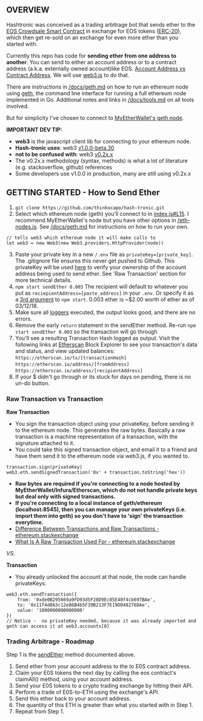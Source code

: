 ## OVERVIEW
Hashtronic was conceived as a trading arbitrage bot that sends ether to the [EOS Crowdsale Smart Contract](https://github.com/EOSIO/eos-token-distribution) in exchange for EOS tokens ([ERC-20](https://blockonomi.com/erc-20-token-guide/)), which then get re-sold on an exchange for even more ether than you started with.

Currently this repo has code for **sending ether from one address to another**. You can send to either an account address or to a contract address (a.k.a. externally owned account)like EOS. [Account Address vs Contract Address](https://github.com/ethereum/wiki/wiki/White-Paper#ethereum-accounts). We will use [web3.js](https://github.com/ethereum/web3.js/) to do that.

There are instructions in [/docs/geth.md](https://github.com/thinkocapo/hash-tronic/tree/master/docs/geth.md) on how to run an ethereum node using [geth](https://github.com/ethereum/go-ethereum/wiki/geth), the command line interface for running a full ethereum node implemented in Go. Additional notes and links in [/docs/tools.md](https://github.com/thinkocapo/hash-tronic/blob/master/docs/tools.md) on all tools involved.

But for simplicity I've chosen to connect to [MyEtherWallet's geth node](https://www.myetherapi.com/).

**IMPORTANT DEV TIP:**  
- **web3** is the javascript client lib for connecting to your ethereum node.
- **Hash-tronic uses**: web3 [v1.0.0-beta.30](http://web3js.readthedocs.io/en/1.0/index.html)
- **not to be confused with**: web3 [v0.2x.x](https://github.com/ethereum/wiki/wiki/JavaScript-API)
- The v0.2x.x methodology (syntax, methods) is what a lot of literature (e.g. stackoverflow, github) references
- Some developers use v1.0.0 in production, many are still using v0.2x.x

## GETTING STARTED - How to Send Ether
1. `git clone https://github.com/thinkocapo/hash-tronic.git`
2. Select which ethereum node (geth) you'll connect to in [index.js#L15](https://github.com/thinkocapo/hash-tronic/blob/master/index.js#L15). I recommend MyEtherWallet's node but you have other options in [/eth-nodes.js](https://github.com/thinkocapo/hash-tronic/blob/master/ethereum-nodes.js). See [/docs/geth.md](https://github.com/thinkocapo/hash-tronic/blob/master/docs/geth.md) for instructions on how to run your own.
```
// tells web3 which ethereum node it will make calls to
let web3 = new Web3(new Web3.providers.HttpProvider(node))
```
3. Paste your private key in a new `/.env` file as `privateKey=[private_key]`. The .gitignore file ensures this never get pushed to Github. This privateKey will be used [here](https://github.com/thinkocapo/hash-tronic/blob/master/utils.js#L43) to verify your ownership of the account address being used to send ether. See 'Raw Transaction' section for more technical details.
4. `npm start sendEther 0.003` The recipient will default to whatever you put as `reciepientAddress=[paste_address]` in your `.env`. Or specify it as a [3rd argument](https://github.com/thinkocapo/hash-tronic/blob/master/index.js#L22) to `npm start`. 0.003 ether is ~$2.00 worth of ether as of 03/12/18.
5. Make sure all [loggers](https://github.com/thinkocapo/hash-tronic/blob/master/transaction-loggers.js) executed, the output looks good, and there are no errors.
6. Remove the early `return` statement in the sendEther method. Re-run `npm start sendEther 0.003` so the transaction will go through
7. You'll see a resulting Transaction Hash logged as output. Visit the following links at [Etherscan](https://etherscan.io/) Block Explorer to see your transaction's data and status, and view updated balances:  
`https://etherscan.io/tx/[transactionHash]`  
`https://etherscan.io/address/[fromAddress]`  
`https://etherscan.io/address/[recipientAddress]`  
8. If your $ didn't go through or its stuck for days on pending, there is no un-do button.

### Raw Transaction vs Transaction
**Raw Transaction**
- You sign the transaction object using your privateKey, before sending it to the ethereum node. This generates the raw bytes. Basically a raw transaction is a machine representation of a transaction, with the signature attached to it.
- You could take this signed transaction object, and email it to a friend and have them send it to the ethereum node via web3.js, if you wanted to.
```
transaction.sign(privateKey)
web3.eth.sendSignedTransaction('0x' + transaction.toString('hex'))
```
- **Raw bytes are required if you're connecting to a node hosted by MyEtherWallet/Infura/Etherscan, which do not not handle private keys but deal only with signed transactions.**  
- **If you're connecting to a local instance of geth/ethereum (localhost:8545), then you can manage your own privateKeys (i.e. import them into geth) so you don't have to 'sign' the transaction everytime.**  
- [Difference Between Transactions and Raw Transactions - ethereum.stackexchange](https://ethereum.stackexchange.com/questions/6905/difference-between-transactions-and-raw-transactions-in-web3-js)  
- [What Is A Raw Transaction Used For - ethereum.stackexchange](https://ethereum.stackexchange.com/questions/18928/what-is-a-raw-transaction-and-what-is-it-used-for)

*VS.*

**Transaction**
- You already unlocked the account at that node, the node can handle privateKeys.
```
web3.eth.sendTransaction({
    from: '0xde0B295669a9FD93d5F28D9Ec85E40f4cb697BAe',
    to: '0x11f4d0A3c12e86B4b5F39B213F7E19D048276DAe',
    value: '1000000000000000'
})
// Notice -  no privateKey needed, because it was already imported and geth can access it at web3.accounts[0]
```

### Trading Arbitrage - Roadmap
Step 1 is the [sendEther](https://github.com/thinkocapo/hash-tronic/blob/master/scripts.js#L9) method documented above.
1. Send ether from your account address to the to E0S contract address.
2. Claim your E0S tokens the next day by calling the eos contract's claimAll() method, using your account address.
3. Send your E0S tokens to a crypto trading exchange by hitting their API.
4. Perform a trade of E0S-to-ETH using the exchange's API.
5. Send this ether back to your account address.
6. The quantity of this ETH is greater than what you started with in Step 1.
7. Repeat from Step 1.
